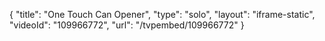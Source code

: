 {
    "title": "One Touch Can Opener",
    "type": "solo",
    "layout": "iframe-static",
    "videoId": "109966772",
    "url": "\/tvpembed\/109966772"
}